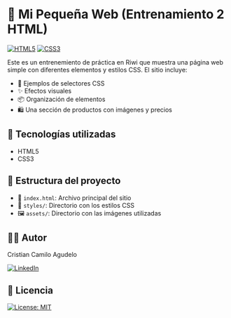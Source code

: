 # 🌟 Mi Pequeña Web (Entrenamiento 2 HTML)

[![HTML5](https://img.shields.io/badge/HTML5-E34F26?style=for-the-badge&logo=html5&logoColor=white)](https://html.spec.whatwg.org/)
[![CSS3](https://img.shields.io/badge/CSS3-1572B6?style=for-the-badge&logo=css3&logoColor=white)](https://www.w3.org/Style/CSS/)

Este es un entrenemiento de práctica en Riwi que muestra una página web simple con diferentes elementos y estilos CSS. El sitio incluye:

- 🎨 Ejemplos de selectores CSS
- ✨ Efectos visuales
- 📦 Organización de elementos
- 🛍️ Una sección de productos con imágenes y precios

## 🚀 Tecnologías utilizadas

- HTML5
- CSS3

## 📁 Estructura del proyecto

- 📄 `index.html`: Archivo principal del sitio
- 🎨 `styles/`: Directorio con los estilos CSS
- 🖼️ `assets/`: Directorio con las imágenes utilizadas

## 👨‍💻 Autor

Cristian Camilo Agudelo

[![LinkedIn](https://img.shields.io/badge/LinkedIn-0077B5?style=for-the-badge&logo=linkedin&logoColor=white)](https://www.linkedin.com/in/cristian-camilo-agudelo-3198b42a6/)

## 📝 Licencia

[![License: MIT](https://img.shields.io/badge/License-MIT-yellow.svg)](https://opensource.org/licenses/MIT)
